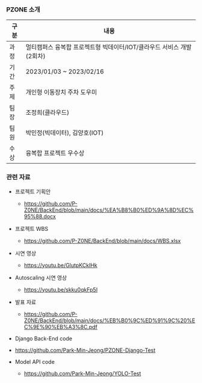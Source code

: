 

### PZONE 소개
| 구분  | 내용                                        |
|-----|-------------------------------------------|
| 과정  | 멀티캠퍼스 융복합 프로젝트형 빅데이터/IOT/클라우드 서비스 개발(2회차) |
| 기간  | 2023/01/03 ~ 2023/02/16                   |
| 주제  | 개인형 이동장치 주차 도우미                           |
| 팀장  | 조정희(클라우드)                                 |
| 팀원  | 박민정(빅데이터), 김양호(IOT)                       |
| 수상  | 융복합 프로젝트 우수상                              |


### 관련 자료
- 프로젝트 기획안
  - https://github.com/P-Z0NE/BackEnd/blob/main/docs/%EA%B8%B0%ED%9A%8D%EC%95%88.docx

- 프로젝트 WBS
  - https://github.com/P-Z0NE/BackEnd/blob/main/docs/WBS.xlsx

- 시연 영상   
  - https://youtu.be/GlutpKCkIHk

- Autoscaling 시연 영상
  - https://youtu.be/skku0qkFp5I

- 발표 자료
  - https://github.com/P-Z0NE/BackEnd/blob/main/docs/%EB%B0%9C%ED%91%9C%20%EC%9E%90%EB%A3%8C.pdf

- Django Back-End code 
 - https://github.com/Park-Min-Jeong/PZONE-Django-Test

- Model API code
  - https://github.com/Park-Min-Jeong/YOLO-Test
